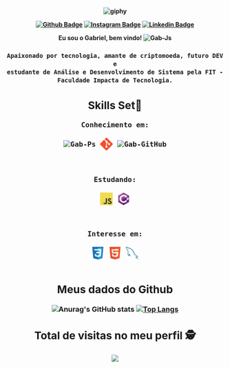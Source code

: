 <h4 align="center">

![giphy](https://user-images.githubusercontent.com/92516683/143147972-9a7e8488-9be7-4f25-a9b4-7169d4543fea.gif)

[![Github Badge](https://img.shields.io/badge/-Facebook-blue?style=for-the-badge&logo=Facebook&logoColor=white&link=https://github.com/gabstabile)](https://www.facebook.com/gabriel.sstabile/)
[![Instagram Badge](https://img.shields.io/badge/-instagram-green?style=for-the-badge&logo=instagram&logoColor=white&link=https://github.com/gabstabile)](https://www.instagram.com/g.s.stabile/)
[![Linkedin Badge](https://img.shields.io/badge/-Linkedin-blue?style=for-the-badge&logo=Linkedin&logoColor=white&link=https://github.com/gabstabile)](https://www.linkedin.com/in/gabriel-stabile)
<h/>
  
<span align="center">
Eu sou o Gabriel, bem vindo! <img alt="Gab-Js" src="https://user-images.githubusercontent.com/92516683/143255886-3ec90107-5088-4004-9ff7-08d4d135547e.gif" width="15px">
</span>  

<h3 align="center">

```
Apaixonado por tecnologia, amante de criptomoeda, futuro DEV e
estudante de Análise e Desenvolvimento de Sistema pela FIT - Faculdade Impacta de Tecnologia.
```
<h/>
  
## Skills Set🧠
<kbd align="center">
<kbd>Conhecimento em:</kbd>
<br />
<br />
   <img align="center" title="Photoshop" alt="Gab-Ps" height="30" width="30" src="https://user-images.githubusercontent.com/92516683/144520593-7e7b5d72-9cec-4b01-a44a-34e9d0bb10ee.png">
   <img align="center" title="Git" alt="Gab-Git" height="30" width="30" src="https://raw.githubusercontent.com/devicons/devicon/master/icons/git/git-original.svg">
  <img align="center" title="GitHub" alt="Gab-GitHub" height="30" width="30" src="https://user-images.githubusercontent.com/92516683/145587665-224a3bc9-c704-4a13-afb1-b66f2b2a1163.png">
<br />
<br />
</kbd>
&nbsp;&nbsp;&nbsp;&nbsp;&nbsp;&nbsp;&nbsp;&nbsp;&nbsp;&nbsp;&nbsp;&nbsp;&nbsp;&nbsp;
  
<P>
<p/>

<kbd align="center">
<kbd>Estudando:</kbd>
<br />
<br />
  <img align="center" title="Java" alt="Gab-Java" height="30" width="30" src="https://raw.githubusercontent.com/devicons/devicon/master/icons/javascript/javascript-original.svg">
  <img align="center" title="C#" alt="Gab-Csharp" height="30" width="30" src="https://raw.githubusercontent.com/devicons/devicon/master/icons/csharp/csharp-original.svg">
   
<br />
<br />
</kbd> 
  &nbsp;&nbsp;&nbsp;&nbsp;&nbsp;&nbsp;&nbsp;&nbsp;&nbsp;&nbsp;&nbsp;&nbsp;&nbsp;&nbsp;

<p>
<p/>

<kbd align="center">
<kbd>Interesse em:</kbd> 
<br />
<br />
  <img align="center" title="Css" alt="Gab-Css" height="30" width="30" src="https://raw.githubusercontent.com/devicons/devicon/master/icons/css3/css3-original.svg">
  <img align="center" title="Html" alt="Gab-Html" height="30" width="30" src="https://raw.githubusercontent.com/devicons/devicon/master/icons/html5/html5-original.svg">
  <img align="center" title="SQL" alt="Gab-SQL" height="30" width="30" src="https://raw.githubusercontent.com/devicons/devicon/master/icons/mysql/mysql-original.svg">
<br />
<br />
</kbd>

<h/>
 
## Meus dados do Github
![Anurag's GitHub stats](https://github-readme-stats.vercel.app/api?username=gabstabile&theme=dark)
[![Top Langs](https://github-readme-stats.vercel.app/api/top-langs/?username=gabstabile&layout=compact&theme=dark)]("https://github.com/gabstabile") 
  
<p align="center">

## Total de visitas no meu perfil :detective: <br>
<p align="center"> 
<img alingn="center" src="https://profile-counter.glitch.me/gabstabile/count.svg" />
</p>
</p>
